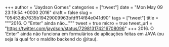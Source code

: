 
+++
author = "Jaydson Gomes"
categories = ["tweet"]
date = "Mon May 09 23:19:54 +0000 2016"
draft = false
slug = "05453db7635b19429009963bfdff14f84e041d90"
tags = ["tweet"]
title = """2016. O "Enter" ainda não..."""
tweet = true
micro = true
tweet_url = "https://twitter.com/jaydson/status/729813174216708096"
+++
2016. O 'Enter" ainda não funciona em formulários de aplicações feitas em JAVA (ou seja lá qual for o maldito backend do @itau).
